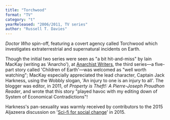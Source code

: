 ```yaml
---
title: "Torchwood"
format: "TV"
category: "t"
yearReleased: "2006/2011, TV series"
author: "Russell T. Davies"
---
```

_Doctor Who_ spin-off, featuring a covert agency  called Torchwood which investigates extraterrestrial and supernatural incidents  on Earth.

Though the initial two series were seen as "a bit  hit-and-miss" by Iain MacKay (writing as 'Anarcho'), at <a href="http://anarchism.pageabode.com/anarcho/captain-jack-gets-all-wobbly"> Anarchist Writers</a>, the third series—a five-part story called 'Children of  Earth'—was welcomed as "well worth watching"; MacKay especially appreciated the  lead character, Captain Jack Harkness, using the Wobbly slogan, 'An injury to  one is an injury to all'. The blogger was editor, in 2011, of _Property is Theft!: A Pierre-Joseph Proudhon Reader_,  and wrote that this story "played havoc with my editing down of System of  Economical Contradictions"!

Harkness's pan-sexuality was warmly received by  contributors to the 2015 Aljazeera discussion on '<a href="http://www.stream.aljazeera.com/story/201512101712-0025112">Sci-fi  for social change</a>' in 2015.
